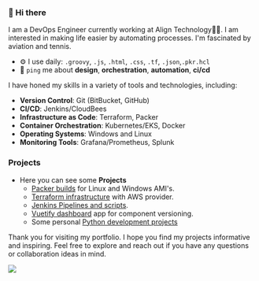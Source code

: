 ### 👋 Hi there 

I am a DevOps Engineer currently working at Align Technology👨‍💻. I am interested in making life easier by automating processes. I'm fascinated by aviation and tennis.

- ⚙️ I use daily: `.groovy`, `.js`, `.html`, `.css`, `.tf`, `.json`,`.pkr.hcl`
- 💬 `ping` me about **design**, **orchestration**, **automation**, **ci/cd**

I have honed my skills in a variety of tools and technologies, including:

- **Version Control**: Git (BitBucket, GitHub)
- **CI/CD**: Jenkins/CloudBees
- **Infrastructure as Code**: Terraform, Packer
- **Container Orchestration**: Kubernetes/EKS, Docker
- **Operating Systems**: Windows and Linux
- **Monitoring Tools**: Grafana/Prometheus, Splunk

### Projects
  - Here you can see some **Projects**
    - [Packer builds](https://github.com/brenneran/Projects/tree/main/Packer) for Linux and Windows AMI's.
    - [Terraform infrastructure](https://github.com/brenneran/Projects/tree/main/Terraform/Jama) with AWS provider.
    - [Jenkins Pipelines and scripts](https://github.com/brenneran/Projects/tree/main/Jenkins).
    - [Vuetify dashboard](https://github.com/brenneran/Projects/tree/main/Vuetify) app for component versioning.
    - Some personal [Python development projects](https://github.com/brenneran/Projects/tree/main/Python)

Thank you for visiting my portfolio. I hope you find my projects informative and inspiring. Feel free to explore and reach out if you have any questions or collaboration ideas in mind.

![](https://komarev.com/ghpvc/?username=brenneran&color=lightgrey&style=flat&label=Profile+Views&base=120)